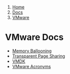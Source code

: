 <!-- -
Title: VMware Docs
Description: Docs about the VMware Virtualization Platform
First Published: 2014-07-03
- -->

<ol class="breadcrumb" itemprop="breadcrumb">
	<li><a href="/">Home</a></li>
	<li><a href="/docs/">Docs</a></li>
	<li><a href="/docs/vmware/">VMware</a></li>
</ol>

VMware Docs
===========

*   [Memory Ballooning](/docs/vmware/memory-ballooning.html)
*   [Transparent Page Sharing](/docs/vmware/transparent-page-sharing.html)
*   [VMDK](/docs/vmware/vmdk.html)
*   [VMware Acronyms](/docs/vmware/vmware-acronyms.html)
